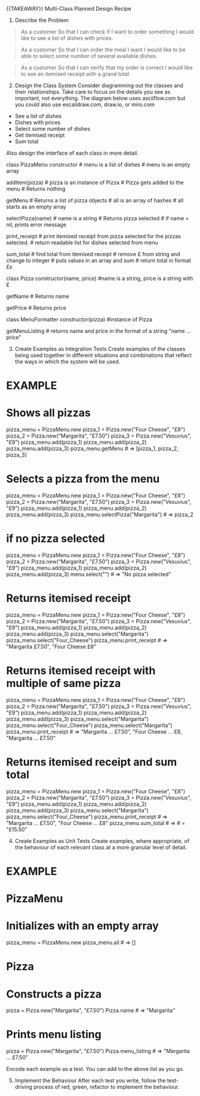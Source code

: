 {{TAKEAWAY}} Multi-Class Planned Design Recipe
1. Describe the Problem

> As a customer
> So that I can check if I want to order something
> I would like to see a list of dishes with prices.

> As a customer
> So that I can order the meal I want
> I would like to be able to select some number of several available dishes.

> As a customer
> So that I can verify that my order is correct
> I would like to see an itemised receipt with a grand total.

2. Design the Class System
Consider diagramming out the classes and their relationships. Take care to focus on the details you see as important, not everything. The diagram below uses asciiflow.com but you could also use excalidraw.com, draw.io, or miro.com

- See a list of dishes 
- Dishes with prices
- Select some number of dishes
- Get itemised receipt
- Sum total

Also design the interface of each class in more detail.

class PizzaMenu
  constructor
    # menu is a list of dishes
    # menu is an empty array  

  addItem(pizza) 
    # pizza is an instance of Pizza
    # Pizza gets added to the menu
    # Returns nothing
  
  getMenu
    # Returns a list of pizza objects
    # all is an array of hashes
    # all starts as an empty array
  
  selectPizza(name) 
    # name is a string
    # Returns pizza selected
    # if name = nil, prints error message

  print_receipt
     # print itemised receipt from pizza selected
     for the pizzas selected. 
     # return readable list for dishes selected from menu

  sum_total
     # find total from itemised receipt
     # remove £ from string and change to integer
     # puts values in an array and sum
     # return total in format £x

class Pizza
  constructor(name, price) 
  #name is a string, price is a string with £

  getName
    # Returns name

  getPrice
    # Returns price

  class MenuFormatter
    constructor(pizza) #instance of Pizza

  getMenuListing
    # returns name and price in the format of a string "name ... price"


3. Create Examples as Integration Tests
Create examples of the classes being used together in different situations and combinations that reflect the ways in which the system will be used.

# EXAMPLE

# Shows all pizzas
pizza_menu = PizzaMenu.new
pizza_1 = Pizza.new("Four Cheese", "£8")
pizza_2 = Pizza.new("Margarita", "£7.50")
pizza_3 = Pizza.new("Vesuvius", "£9")
pizza_menu.add(pizza_1)
pizza_menu.add(pizza_2)
pizza_menu.add(pizza_3)
pizza_menu.getMenu # => [pizza_1, pizza_2, pizza_3]

# Selects a pizza from the menu
pizza_menu = PizzaMenu.new
pizza_1 = Pizza.new("Four Cheese", "£8")
pizza_2 = Pizza.new("Margarita", "£7.50")
pizza_3 = Pizza.new("Vesuvius", "£9")
pizza_menu.add(pizza_1)
pizza_menu.add(pizza_2)
pizza_menu.add(pizza_3)
pizza_menu.selectPizza("Margarita") # => pizza_2

# if no pizza selected
pizza_menu = PizzaMenu.new
pizza_1 = Pizza.new("Four Cheese", "£8")
pizza_2 = Pizza.new("Margarita", "£7.50")
pizza_3 = Pizza.new("Vesuvius", "£9")
pizza_menu.add(pizza_1)
pizza_menu.add(pizza_2)
pizza_menu.add(pizza_3)
menu.select("") # => "No pizza selected"

# Returns itemised receipt
pizza_menu = PizzaMenu.new
pizza_1 = Pizza.new("Four Cheese", "£8")
pizza_2 = Pizza.new("Margarita", "£7.50")
pizza_3 = Pizza.new("Vesuvius", "£9")
pizza_menu.add(pizza_1)
pizza_menu.add(pizza_2)
pizza_menu.add(pizza_3)
pizza_menu.select("Margarita")
pizza_menu.select("Four_Cheese")
pizza_menu.print_receipt # => "Margarita   £7.50", "Four Cheese   £8"

# Returns itemised receipt with multiple of same pizza
pizza_menu = PizzaMenu.new
pizza_1 = Pizza.new("Four Cheese", "£8")
pizza_2 = Pizza.new("Margarita", "£7.50")
pizza_3 = Pizza.new("Vesuvius", "£9")
pizza_menu.add(pizza_1)
pizza_menu.add(pizza_2)
pizza_menu.add(pizza_3)
pizza_menu.select("Margarita")
pizza_menu.select("Four_Cheese")
pizza_menu.select("Margarita")
pizza_menu.print_receipt # => "Margarita ... £7.50", "Four Cheese ... £8, "Margarita ... £7.50"

# Returns itemised receipt and sum total
pizza_menu = PizzaMenu.new
pizza_1 = Pizza.new("Four Cheese", "£8")
pizza_2 = Pizza.new("Margarita", "£7.50")
pizza_3 = Pizza.new("Vesuvius", "£9")
pizza_menu.add(pizza_1)
pizza_menu.add(pizza_2)
pizza_menu.add(pizza_3)
pizza_menu.select("Margarita")
pizza_menu.select("Four_Cheese")
pizza_menu.print_receipt # => "Margarita ... £7.50", "Four Cheese ... £8"
pizza_menu.sum_total # => # = "£15.50"

4. Create Examples as Unit Tests
Create examples, where appropriate, of the behaviour of each relevant class at a more granular level of detail.

# EXAMPLE

# PizzaMenu
# Initializes with an empty array
pizza_menu = PizzaMenu.new
pizza_menu.all # => []

# Pizza
# Constructs a pizza
pizza = Pizza.new("Margarita", "£7.50")
Pizza.name # => "Margarita"

# Prints menu listing
pizza = Pizza.new("Margarita", "£7.50")
Pizza.menu_listing # => "Margarita ... £7.50"


Encode each example as a test. You can add to the above list as you go.


5. Implement the Behaviour
After each test you write, follow the test-driving process of red, green, refactor to implement the behaviour.
